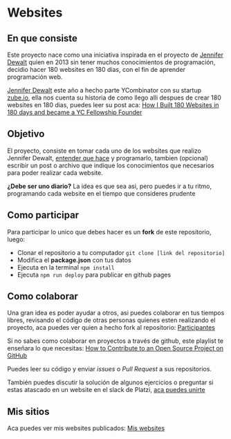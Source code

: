 # Websites

## En que consiste

Este proyecto nace como una iniciativa inspirada en el proyecto de [Jennifer Dewalt](https://jenniferdewalt.com/index.html) quien en 2013 sin tener muchos conocimientos de programación, decidio hacer 180 websites en 180 dias, con el fin de aprender programación web. 

[Jennifer Dewalt](https://twitter.com/jenniferdewalt) este año a hecho parte YCombinator con su startup [zube.io](https://zube.io), ella nos cuenta su historia de como llego alli despues de crear 180 websites en 180 dias, puedes leer su post aca: [How I Built 180 Websites in 180 days and became a YC Fellowship Founder](https://zube.io/blog/how-i-built-180-websites-in-180-days-and-became-a-yc-fellowship-founder/)

## Objetivo

El proyecto, consiste en tomar cada uno de los websites que realizo Jennifer Dewalt, [entender que hace](http://blog.jenniferdewalt.com/post/56319597560/im-learning-to-code-by-building-180-websites-in) y programarlo, tambien (opcional) escribir un post o archivo que indique los conocimientos que necesarios para poder realizar cada website.

**¿Debe ser uno diario?** La idea es que sea asi, pero puedes ir a tu ritmo, programando cada website en el tiempo que consideres prudente

## Como participar

Para participar lo unico que debes hacer es un **fork** de este repositorio, luego:
* Clonar el repositorio a tu computador `git clone [link del repositorio]`
* Modifica el **package.json** con tus datos
* Ejecuta en la terminal `npm install`
* Ejecuta `npm run deploy` para publicar en github pages

## Como colaborar

Una gran idea es poder ayudar a otros, asi puedes colaborar en tus tiempos libres, revisando el código de otras personas quienes esten realizando el proyecto, aca puedes ver quien a hecho fork al repositorio: [Participantes](https://github.com/yeion7/websites/network/members)

Si no sabes como colaborar en proyectos a través de github, este playlist te enseñara lo que necesitas: [How to Contribute to an Open Source Project on GitHub](https://egghead.io/series/how-to-contribute-to-an-open-source-project-on-github)

Puedes leer su código y enviar *issues* o *Pull Request* a sus repositorios.

También puedes discutir la solución de algunos ejercicios o preguntar si estas atascado en un website en el slack de Platzi, [aca puedes unirte](soyplatzi.herokuapp.com/)

## Mis sitios

Aca puedes ver mis websites publicados: [Mis websites](http://yeion7.github.io/websites/)

